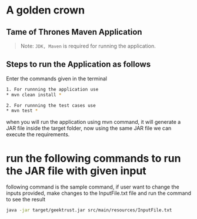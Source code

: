 # A golden crown
## Tame of Thrones Maven Application
> Note: `JDK, Maven` is required for running the application.

## Steps to run the Application as follows
Enter the commands given in the terminal

```sh
1. For runnning the application use 
* mvn clean install *
```

```sh
2. For runnning the test cases use
* mvn test *
```
when you will run the application using mvn command, it will generate a JAR file inside the target folder, now using the same JAR file we can execute the requirements.

# run the following commands to run the JAR file with given input

following command is the sample command, if user want to change the inputs provided,
make changes to the InputFile.txt file and run the command to see the result

```sh
java -jar target/geektrust.jar src/main/resources/InputFile.txt
```